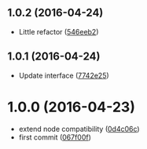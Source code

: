<a name="1.0.2"></a>
## 1.0.2 (2016-04-24)

* Little refactor ([546eeb2](https://github.com/kikobeats/aku/commit/546eeb2))



<a name="1.0.1"></a>
## 1.0.1 (2016-04-24)

* Update interface ([7742e25](https://github.com/kikobeats/aku/commit/7742e25))



<a name="1.0.0"></a>
# 1.0.0 (2016-04-23)

* extend node compatibility ([0d4c06c](https://github.com/kikobeats/aku/commit/0d4c06c))
* first commit ([067f00f](https://github.com/kikobeats/aku/commit/067f00f))



